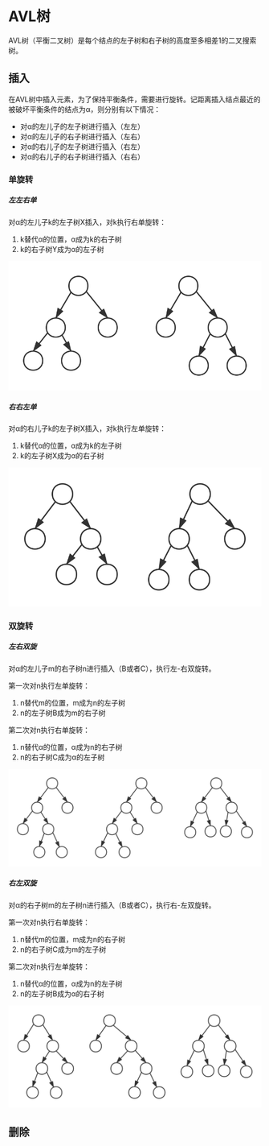 # AVL树

AVL树（平衡二叉树）是每个结点的左子树和右子树的高度至多相差1的二叉搜索树。

## 插入

在AVL树中插入元素，为了保持平衡条件，需要进行旋转。记距离插入结点最近的被破坏平衡条件的结点为α，则分别有以下情况：
- 对α的左儿子的左子树进行插入（左左）
- 对α的左儿子的右子树进行插入（左右）
- 对α的右儿子的左子树进行插入（右左）
- 对α的右儿子的右子树进行插入（右右）

### 单旋转

##### 左左右单

对α的左儿子k的左子树X插入，对k执行右单旋转：
1. k替代α的位置，α成为k的右子树
2. k的右子树Y成为α的左子树

![](1.svg)

##### 右右左单

对α的右儿子k的左子树X插入，对k执行左单旋转：
1. k替代α的位置，α成为k的左子树
2. k的左子树X成为α的右子树

![](2.svg)

### 双旋转

##### 左右双旋

对α的左儿子m的右子树n进行插入（B或者C），执行左-右双旋转。

第一次对n执行左单旋转：
1. n替代m的位置，m成为n的左子树
2. n的左子树B成为m的右子树

第二次对n执行右单旋转：
1. n替代α的位置，α成为n的右子树
2. n的右子树C成为α的左子树

![](3.svg)


##### 右左双旋

对α的右子树m的左子树n进行插入（B或者C），执行右-左双旋转。

第一次对n执行右单旋转：
1. n替代m的位置，m成为n的右子树
2. n的右子树C成为m的左子树

第二次对n执行左单旋转：
1. n替代α的位置，α成为n的左子树
2. n的左子树B成为α的右子树

![](4.svg)

## 删除
